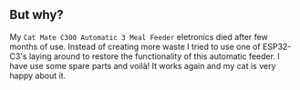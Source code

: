 ## But why?

My `Cat Mate C300 Automatic 3 Meal Feeder` eletronics died after few months of use. Instead of creating more waste I tried to use one of ESP32-C3's laying around to restore the functionality of this automatic feeder. I have use some spare parts and voilà! It works again and my cat is very happy about it.
